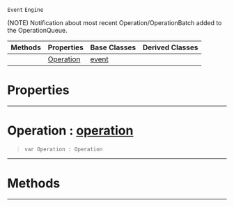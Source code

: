  `Event` `Engine`



(NOTE) Notification about most recent Operation/OperationBatch added to the OperationQueue.

|Methods|Properties|Base Classes|Derived Classes|
|---|---|---|---|
| |[ Operation](https://github.com/zeroengineteam/ZeroDocs/code_reference/class_reference/operationqueueevent.markdown#operation-zero-engine-do)|[event](https://github.com/zeroengineteam/ZeroDocs/code_reference/class_reference/event.markdown)| |


 #  Properties


---  
 #  Operation : [operation](https://github.com/zeroengineteam/ZeroDocs/code_reference/class_reference/operation.markdown)

> 
> ``` lang=cpp, name=Zilch
> var Operation : Operation


---  
 #  Methods


---  
 

 